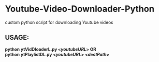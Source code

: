 # Youtube-Video-Downloader-Python
custom python script for downloading Youtube videos

## USAGE:
**python ytVidDloaderL.py <_youtubeURL_> OR  
python ytPlaylistDL.py <_youtubeURL_> <_destPath_>**